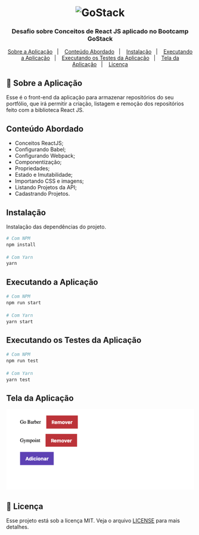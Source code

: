 <h1 align="center">
    <img alt="GoStack" src="https://rocketseat-cdn.s3-sa-east-1.amazonaws.com/bootcamp-header.png" width="200px" />
</h1>

<h3 align="center">
  Desafio sobre Conceitos de React JS aplicado no Bootcamp GoStack
</h3>

<p align="center">
  <a href="#rocket-sobre-a-aplicação">Sobre a Aplicação</a>&nbsp;&nbsp;&nbsp;|&nbsp;&nbsp;&nbsp;
  <a href="#conteúdo-abordado">Conteúdo Abordado</a>&nbsp;&nbsp;&nbsp;|&nbsp;&nbsp;&nbsp;
  <a href="#instalação">Instalação</a>&nbsp;&nbsp;&nbsp;|&nbsp;&nbsp;&nbsp;
  <a href="#executando-a-aplicação">Executando a Aplicação</a>&nbsp;&nbsp;&nbsp;|&nbsp;&nbsp;&nbsp;
  <a href="#executando-os-testes-da-aplicação">Executando os Testes da Aplicação</a>&nbsp;&nbsp;&nbsp;|&nbsp;&nbsp;&nbsp;
  <a href="#tela-da-aplicação">Tela da Aplicação</a>&nbsp;&nbsp;&nbsp;|&nbsp;&nbsp;&nbsp;
  <a href="#memo-licença">Licença</a>
</p>

## :rocket: Sobre a Aplicação

Esse é o front-end da aplicação para armazenar repositórios do seu portfólio, que irá permitir a criação, listagem e remoção dos repositórios feito com a biblioteca React JS.

## Conteúdo Abordado

- Conceitos ReactJS;
- Configurando Babel;
- Configurando Webpack;
- Componentização;
- Propriedades;
- Estado e Imutabilidade;
- Importando CSS e imagens;
- Listando Projetos da API;
- Cadastrando Projetos.

## Instalação

Instalação das dependências do projeto.

```sh
# Com NPM
npm install

# Com Yarn
yarn
```

## Executando a Aplicação

```sh
# Com NPM
npm run start

# Com Yarn
yarn start
```

## Executando os Testes da Aplicação

```sh
# Com NPM
npm run test

# Com Yarn
yarn test
```

## Tela da Aplicação

<img alt="Repositórios" title="Repositórios" src=".github/main.png" width="800px" />

## :memo: Licença

Esse projeto está sob a licença MIT. Veja o arquivo [LICENSE](LICENSE.md) para mais detalhes.
